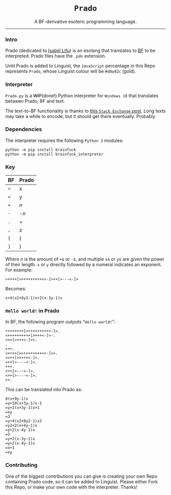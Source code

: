 <h1 align="center"><code>Prado</code></h1>
<p align="center">A BF-derivative esoteric programming language.</p>

---
### Intro
Prado (dedicated to [Isabel Lifu](https://github.com/Isabel-Lifu-211207-XPrado)) is an esolang that translates to [BF](https://en.wikipedia.org/wiki/Brainfuck) to be interpreted. Prado files have the `.pdn` extension.

Until Prado is added to Linguist, the `JavaScript` percentage in this Repo represents `Prado`, whose Linguist colour will be `#d0a92c` (gold).

### Interpreter
`Prado.py` is a ~~WIP~~(done!) Python interpreter for `Windows 10` that translates between Prado, BF and text.

The text-to-BF functionality is thanks to [this `Stack Exchange` post](https://codereview.stackexchange.com/questions/179492/text-to-brainfuck-translator). Long texts may take a while to encode, but it should get there eventually. Probably.

### Dependencies
The interpreter requires the following `Python 3` modules:
```
python -m pip install brainfuck
python -m pip install brainfuck_interpreter
```

### Key
BF | Prado
--- | ---
`>` | x
`<` | y
`+` | _n_
`-` | -_n_
`.` | =
`,` | z
`[` | (
`]` | )

Where _n_ is the amount of `+`s or `-`s, and multiple `x`s or `y`s are given the power of their length. `x` or `y` directly followed by a numeral indicates an exponent. For example:

```brainfuck
>++++[>>++++++++<<-]>++[>---<-]>
```
Becomes:

```
x+4(x2+8y2-1)x+2(x-3y-1)x
```

### `Hello world!` in Prado

In BF, the following program outputs "`Hello world!`":
```brainfuck
++++++++[>+++++++++<-]>.
<++++++++++[>+++<-]>-.
<++[>+++<-]>+.
.
+++.
<++++[>>++++++++<<-]>>.
<<++[>++++<-]>.
<++[>----<-]>.
+++.
<++[>---<-]>.
<++[>----<-]>.
>+.
```
This can be translated into Prado as:
```
8(x+9y-1)x
=y+10(x+3y-1)x-1
=y+2(x+3y-1)x+1
=xy
=3
=y+4(x2+8y2-1)x2
=y2+2(x+4y-1)x
=y+2(x-4y-1)x
=3
=y+2(x-3y-1)x
=y+2(x-4y-1)x
=x+1
=xy
```

### Contributing

One of the biggest contributions you can give is creating your own Repo containing Prado code, so it can be added to Linguist. Please either Fork this Repo, or make your own code with the interpreter. Thanks!
